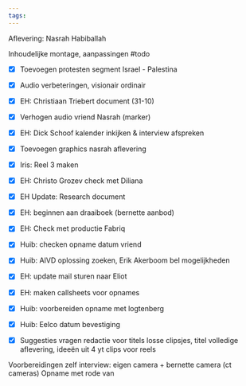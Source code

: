 ```yaml
---
tags:
---
```

Aflevering: Nasrah Habiballah

Inhoudelijke montage, aanpassingen
#todo 
- [x] Toevoegen protesten segment Israel - Palestina
- [x] Audio verbeteringen, visionair ordinair
- [x] EH: Christiaan Triebert document (31-10)
- [x] Verhogen audio vriend Nasrah (marker)
- [x] EH: Dick Schoof kalender inkijken & interview afspreken
- [x] Toevoegen graphics nasrah aflevering
- [x] Iris: Reel 3 maken
- [x] EH: Christo Grozev check met Diliana
- [x] EH Update: Research document
- [x] EH: beginnen aan draaiboek (bernette aanbod)
- [x] EH: Check met productie Fabriq
- [x] Huib: checken opname datum vriend
- [x] Huib: AIVD oplossing zoeken, Erik Akerboom bel mogelijkheden
- [x] EH: update mail sturen naar Eliot
- [x] EH: maken callsheets voor opnames
- [x] Huib: voorbereiden opname met logtenberg
- [x] Huib: Eelco datum bevestiging
- [x] Suggesties vragen redactie voor titels losse clipsjes, titel volledige aflevering, ideeën uit 4 yt clips voor reels


Voorbereidingen zelf interview:
eigen camera + bernette camera (ct cameras)
Opname met rode van



